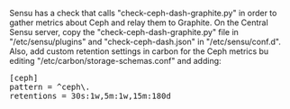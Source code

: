 Sensu has a check that calls "check-ceph-dash-graphite.py" in order to gather metrics about Ceph and relay them to Graphite.
On the Central Sensu server, copy the "check-ceph-dash-graphite.py" file in "/etc/sensu/plugins" and "check-ceph-dash.json" in "/etc/sensu/conf.d".
Also, add custom retention settings in carbon for the Ceph metrics bu editing "/etc/carbon/storage-schemas.conf" and adding:
<pre>
[ceph]
pattern = ^ceph\.
retentions = 30s:1w,5m:1w,15m:180d

</pre>
